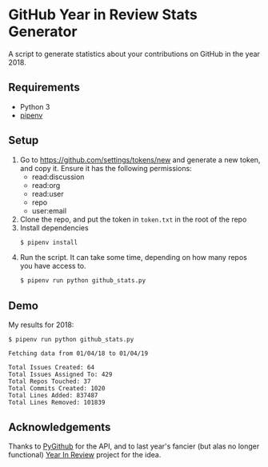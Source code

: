 # GitHub Year in Review Stats Generator

A script to generate statistics about your contributions on GitHub in the year 2018.

## Requirements

* Python 3
* [pipenv](https://github.com/pypa/pipenv)

## Setup

1. Go to https://github.com/settings/tokens/new and generate a new token, and copy it. Ensure it has the following permissions:
    * read:discussion
    * read:org
    * read:user
    * repo
    * user:email
2. Clone the repo, and put the token in `token.txt` in the root of the repo
3. Install dependencies
    ```bash
    $ pipenv install
    ```
4. Run the script. It can take some time, depending on how many repos you have access to.
    ```bash
    $ pipenv run python github_stats.py
    ```

## Demo

My results for 2018:

```
$ pipenv run python github_stats.py

Fetching data from 01/04/18 to 01/04/19

Total Issues Created: 64
Total Issues Assigned To: 429
Total Repos Touched: 37
Total Commits Created: 1020
Total Lines Added: 837487
Total Lines Removed: 101839
```

## Acknowledgements

Thanks to [PyGithub](https://pygithub.readthedocs.io/) for the API, and to last year's fancier (but alas no longer functional) [Year In Review](http://year-in-review.herokuapp.com/) project for the idea.
